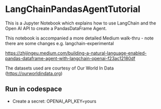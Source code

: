 # LangChainPandasAgentTutorial
This is a Jupyter Notebook which explains how to use LangChain and the Open AI API to create a PandasDataFrame Agent. 

This notebook is accompanied a more detailed Medium walk-thru - note there are some changes e.g. langchain-experimental

https://zhijingeu.medium.com/building-a-natural-language-enabled-pandas-dataframe-agent-with-langchain-openai-f23ac12180df

The datasets used are courtesy of Our World In Data (https://ourworldindata.org)

## Run in codespace
- Create a secret: OPENAI_API_KEY=yours